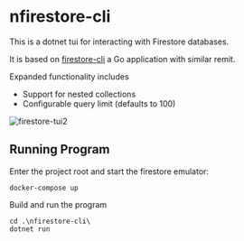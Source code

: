 # nfirestore-cli

This is a dotnet tui for interacting with Firestore databases.  

It is based on [firestore-cli](https://github.com/Ion-manden/firestore-cli/tree/main) a Go application with similar remit.

Expanded functionality includes

- Support for nested collections
- Configurable query limit (defaults to 100)
  
![firestore-tui2](https://github.com/tznind/nfirestore-cli/assets/31306100/e34902c2-0830-4f63-959c-64171142c7bf)

## Running Program
Enter the project root and start the firestore emulator:

```
docker-compose up
```

Build and run the program

```
cd .\nfirestore-cli\
dotnet run
```

